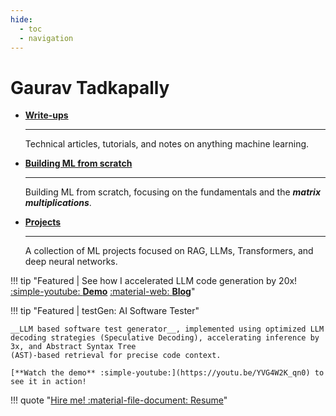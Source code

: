 ```yaml
---
hide:
  - toc
  - navigation
---
```


# **Gaurav Tadkapally**

<div class="grid cards" markdown>

- [__Write-ups__](writeups/index.md)

    ---

    Technical articles, tutorials, and notes on anything machine learning.

- [__Building ML from scratch__](everything-from-scratch/index.md)

    ---

    Building ML from scratch, focusing on the fundamentals and the __*matrix multiplications*__.

- [__Projects__](projects/index.md)

    ---

    A collection of ML projects focused on RAG, LLMs, Transformers, and deep neural networks. 

</div>

!!! tip "Featured | See how I accelerated LLM code generation by 20x! [:simple-youtube: **Demo**](https://youtu.be/9T9ORFVy3v8) [:material-web: **Blog**](writeups/accelerating-code-llms/index.md)" 

!!! tip "Featured | testGen: AI Software Tester"

    __LLM based software test generator__, implemented using optimized LLM decoding strategies (Speculative Decoding), accelerating inference by 3x, and Abstract Syntax Tree
    (AST)-based retrieval for precise code context. 
    
    [**Watch the demo** :simple-youtube:](https://youtu.be/YVG4W2K_qn0) to see it in action!

!!! quote "[Hire me! :material-file-document: Resume](resume.pdf)"

